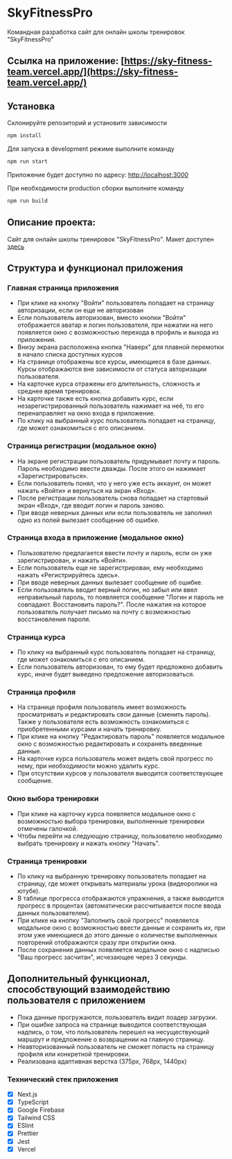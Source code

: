 # SkyFitnessPro

Командная разработка сайт для онлайн школы тренировок "SkyFitnessPro"

## Ссылка на приложение: [https://sky-fitness-team.vercel.app/](https://sky-fitness-team.vercel.app/)

## Установка

Склонируйте репозиторий и установите зависимости

```sh
npm install
```

Для запуска в development режиме выполните команду

```sh
npm run start
```

Приложение будет доступно по адресу: [http://localhost:3000](http://localhost:3000)

При необходимости production сборки выполните команду

```sh
npm run build
```

## Описание проекта:

Сайт для онлайн школы тренировок "SkyFitnessPro".
Макет доступен [здесь](https://www.figma.com/design/2Vhk2Zdii1eM7rA0fWQExv/SkyFitnessPro?node-id=0-1&t=Dh7HMX9eGTFJE1Gu-0)

## Структура и функционал приложения

### Главная страница приложения

- При клике на кнопку "Войти" пользователь попадает на страницу авторизации, если он еще не авторизован
- Если пользователь авторизован, вместо кнопки "Войти" отображается аватар и логин пользователя, при нажатии на него появляется окно с возможностью перехода в профиль и выхода из приложения.
- Внизу экрана расположена кнопка "Наверх" для плавной перемотки в начало списка доступных курсов
- На странице отображены все курсы, имеющиеся в базе данных. Курсы отображаются вне зависимости от статуса авторизации пользователя.
- На карточке курса отражены его длительность, сложность и среднее время тренировок.
- На карточке также есть кнопка добавить курс, если незарегистрированный пользователь нажимает на неё, то его перенаправляет на окно входа в приложение.
- По клику на выбранный курс пользователь попадает на страницу, где может ознакомиться с его описанием.

### Страница регистрации (модальное окно)

- На экране регистрации пользователь придумывает почту и пароль. Пароль необходимо ввести дважды. После этого он нажимает «Зарегистрироваться».
- Если пользователь понял, что у него уже есть аккаунт, он может нажать «Войти» и вернуться на экран «Вход».
- После регистрации пользователь снова попадает на стартовый экран «Вход», где вводит логин и пароль заново.
- При вводе неверных данных или если пользователь не заполнил одно из полей вылезает сообщение об ошибке.

### Страница входа в приложение (модальное окно)

- Пользователю предлагается ввести почту и пароль, если он уже зарегистрирован, и нажать «Войти».
- Если пользователь еще не зарегистрирован, ему необходимо нажать «Регистрируйтесь здесь».
- При вводе неверных данных вылезает сообщение об ошибке.
- Если пользователь вводит верный логин, но забыл или ввел неправильный пароль, то появляется сообщение "Логин и пароль не совпадают. Восстановить пароль?". После нажатия на которое пользователь получает письмо на почту с возможностью восстановления пароля.

### Страница курса

- По клику на выбранный курс пользователь попадает на страницу, где может ознакомиться с его описанием.
- Если пользователь авторизован, то ему будет предложено добавить курс, иначе будет выведено предложение авторизоваться.

### Страница профиля

- На странице профиля пользователь имеет возможность просматривать и редактировать свои данные (сменить пароль). Также у пользователя есть возможность ознакомиться с приобретенными курсами и начать тренировку.
- При клике на кнопку "Редактировать пароль" появляется модальное окно с возможностью редактировать и сохранять введенные данные.
- На карточке курса пользователь может видеть свой прогресс по нему, при необходимости можно удалить курс.
- При отсутствии курсов у пользователя выводится соответствующее сообщение.

### Окно выбора тренировки

- При клике на карточку курса появляется модальное окно с возможностью выбора тренировки, выполненные тренировки отмечены галочкой.
- Чтобы перейти на следующую страницу, пользователю необходимо выбрать тренировку и нажать кнопку "Начать".

### Страница тренировки

- По клику на выбранную тренировку пользователь попадает на страницу, где может открывать материалы урока (видеоролики на ютубе).
- В таблице прогресса отображаются упражнения, а также выводится прогресс в процентах (автоматически рассчитывается после ввода данных пользователем).
- При клике на кнопку "Заполнить свой прогресс" появляется модальное окно с возможностью ввести данные и сохранить их, при этом уже имеющиеся до этого данные о количестве выполненных повторений отображаются сразу при открытии окна.
- После сохранения данных появляется модальное окно с надписью "Ваш прогресс засчитан", исчезающее через 3 секунды.

## Дополнительный функционал, способствующий взаимодействию пользователя с приложением

- Пока данные прогружаются, пользователь видит лоадер загрузки.
- При ошибке запроса на странице выводится соответствующая надпись, о том, что пользователь перешел на несуществующий маршрут и предложение о возвращении на главную страницу.
- Неавторизованный пользователь не сможет попасть на страницу профиля или конкретной тренировки.
- Реализована адаптивная верстка (375px, 768px, 1440px)

### Технический стек приложения

- [x] Next.js
- [x] TypeScript
- [x] Google Firebase
- [x] Tailwind CSS
- [x] ESlint
- [x] Prettier
- [x] Jest
- [x] Vercel
